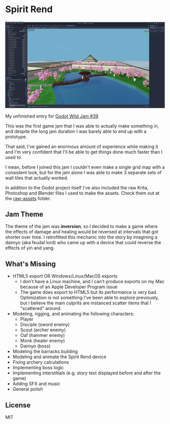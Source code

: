 # Spirit Rend
![Spirit Rend](./raw-assets/ss.png)

My unfinished entry for [Godot Wild Jam #39](https://godotwildjam.com)

This was the first game jam that I was able to actually make something in, and despite the long jam duration I was barely able to end up with a prototype.

That said, I've gained an enormous amount of experience while making it and I'm very confident that I'll be able to get things done much faster than I used to.

I mean, before I joined this jam I couldn't even make a single grid map with a consistent look, but for the jam alone I was able to make 3 separate sets of wall tiles that actually worked.

In addition to the Godot project itself I've also included the raw Krita, Photoshop and Blender files I used to make the assets. Check them out at the [raw-assets](./raw-assets) folder.

## Jam Theme
The theme of the jam was **inversion**, so I decided to make a game where the effects of damage and healing would be reversed at intervals that got shorter over time. I retrofitted this mechanic into the story by imagining a daimyo (aka feudal lord) who came up with a device that could reverse the effects of yin and yang.

## What's Missing
- HTML5 export OR Windows/Linux/MacOS exports
    - I don't have a Linux machine, and I can't produce exports on my Mac because of an Apple Developer Program issue
    - The game does export to HTML5 but its performance is very bad. Optimization is not something I've been able to explore previously, but I believe the main culprits are instanced scatter items that I "scattered" around.
- Modeling, rigging, and animating the following characters:
    - Player
    - Disciple (sword enemy)
    - Scout (archer enemy)
    - Oaf (hammer enemy)
    - Monk (healer enemy)
    - Daimyo (boss)
- Modeling the barracks building
- Modeling and animate the Spirit Rend device
- Fixing archery calculations
- Implementing boss logic
- Implementing interstitials (e.g. story text displayed before and after the game)
- Adding SFX and music
- General polish

## License
MIT
